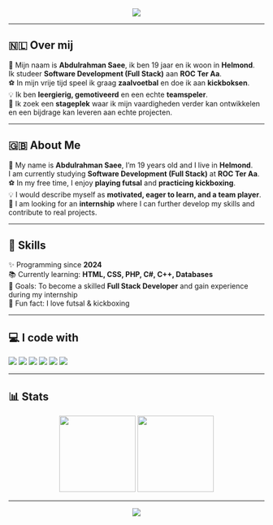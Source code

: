 <!-- Banner -->
<div align="center">
  <img src="https://capsule-render.vercel.app/api?type=wave&color=gradient&height=200&section=header&text=Abdulrahman%20Saee&fontSize=40&fontAlignY=35&desc=Full%20Stack%20Development%20Student%20|%20ROC%20Ter%20Aa&descAlignY=55&descAlign=50" />
</div>

---

## 🇳🇱 Over mij
👋 Mijn naam is **Abdulrahman Saee**, ik ben 19 jaar en ik woon in **Helmond**.  
Ik studeer **Software Development (Full Stack)** aan **ROC Ter Aa**.  
⚽ In mijn vrije tijd speel ik graag **zaalvoetbal** en doe ik aan **kickboksen**.  
💡 Ik ben **leergierig, gemotiveerd** en een echte **teamspeler**.  
🔎 Ik zoek een **stageplek** waar ik mijn vaardigheden verder kan ontwikkelen en een bijdrage kan leveren aan echte projecten.  

---

## 🇬🇧 About Me
👋 My name is **Abdulrahman Saee**, I’m 19 years old and I live in **Helmond**.  
I am currently studying **Software Development (Full Stack)** at **ROC Ter Aa**.  
⚽ In my free time, I enjoy **playing futsal** and **practicing kickboxing**.  
💡 I would describe myself as **motivated, eager to learn, and a team player**.  
🔎 I am looking for an **internship** where I can further develop my skills and contribute to real projects.  

---

## 🚀 Skills
✨ Programming since **2024**  
📚 Currently learning: **HTML, CSS, PHP, C#, C++, Databases**  
🎯 Goals: To become a skilled **Full Stack Developer** and gain experience during my internship  
🎲 Fun fact: I love futsal & kickboxing  

---

## 💻 I code with

<p align="left">
  <img src="https://img.shields.io/badge/HTML5-E34F26?style=for-the-badge&logo=html5&logoColor=white" />
  <img src="https://img.shields.io/badge/CSS3-1572B6?style=for-the-badge&logo=css3&logoColor=white" />
  <img src="https://img.shields.io/badge/PHP-777BB4?style=for-the-badge&logo=php&logoColor=white" />
  <img src="https://img.shields.io/badge/C%23-239120?style=for-the-badge&logo=c-sharp&logoColor=white" />
  <img src="https://img.shields.io/badge/C++-00599C?style=for-the-badge&logo=c%2B%2B&logoColor=white" />
  <img src="https://img.shields.io/badge/Database-4479A1?style=for-the-badge&logo=mysql&logoColor=white" />
</p>

---

## 📊 Stats
<div align="center">
  <img src="https://github-readme-stats.vercel.app/api?username=Abdulrahman7170&show_icons=true&theme=radical" height="150" />
  <img src="https://github-readme-stats.vercel.app/api/top-langs/?username=Abdulrahman7170&layout=compact&theme=radical" height="150" />
</div>

---

<div align="center">
  <img src="https://visitor-badge.laobi.icu/badge?page_id=Abdulrahman7170.Abdulrahman7170" />
</div>
